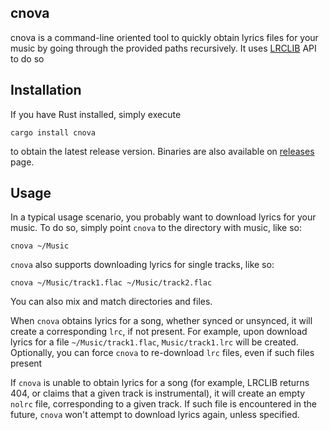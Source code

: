 cnova
-----
cnova is a command-line oriented tool to quickly obtain lyrics files for your music
by going through the provided paths recursively. It uses [LRCLIB](https://lrclib.net/) API to do so

Installation
------------
If you have Rust installed, simply execute
```
cargo install cnova
```
to obtain the latest release version. Binaries are also available on
[releases](https://github.com/wetfloo/cnova/releases/latest) page.

Usage
-----
In a typical usage scenario, you probably want to download lyrics for your music.
To do so, simply point `cnova` to the directory with music, like so:
```
cnova ~/Music
```

`cnova` also supports downloading lyrics for single tracks, like so:
```
cnova ~/Music/track1.flac ~/Music/track2.flac
```

You can also mix and match directories and files.

When `cnova` obtains lyrics for a song, whether synced or unsynced, it will
create a corresponding `lrc`, if not present. For example, upon download lyrics
for a file `~/Music/track1.flac`, `Music/track1.lrc` will be created. Optionally,
you can force `cnova` to re-download `lrc` files, even if such files present

If `cnova` is unable to obtain lyrics for a song
(for example, LRCLIB returns 404, or claims that a given track is instrumental),
it will create an empty `nolrc` file, corresponding to a given track.
If such file is encountered in the future, `cnova` won't attempt to download lyrics again,
unless specified.
